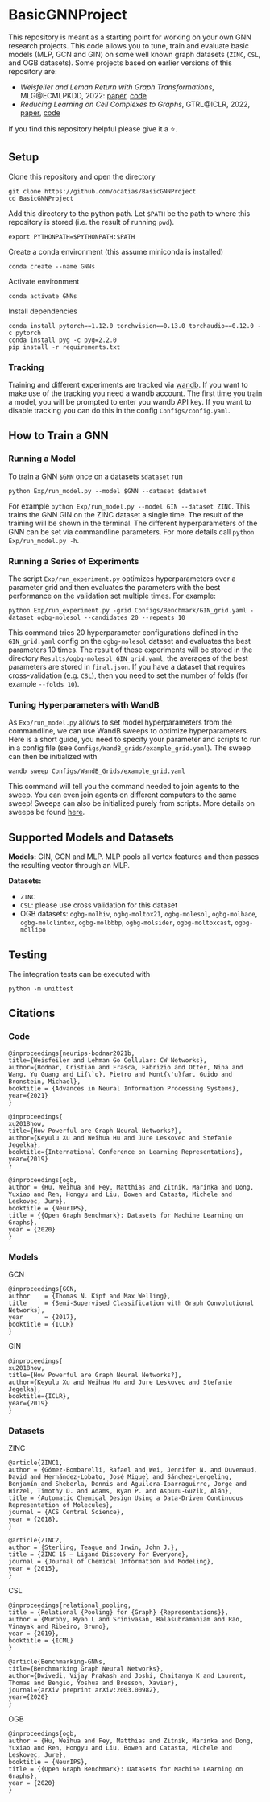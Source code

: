 # BasicGNNProject
This repository is meant as a starting point for working on your own GNN research projects. This code allows you to tune, train and evaluate basic models (MLP, GCN and GIN) on some well known graph datasets (`ZINC`, `CSL`, and OGB datasets). Some projects based on earlier versions of this repository are: 
- _Weisfeiler and Leman Return with Graph Transformations_, MLG@ECMLPKDD, 2022: [paper](https://openreview.net/pdf?id=Oq5mzL-3SUV), [code](https://github.com/ocatias/WL_Return)
- _Reducing Learning on Cell Complexes to Graphs_, GTRL@ICLR, 2022, [paper](https://openreview.net/pdf?id=HKUxAE-J6lq), [code](https://github.com/ocatias/CellComplexesToGraphs)

If you find this repository helpful please give it a :star:.

## Setup
Clone this repository and open the directory
```
git clone https://github.com/ocatias/BasicGNNProject
cd BasicGNNProject
```

Add this directory to the python path. Let `$PATH` be the path to where this repository is stored (i.e. the result of running `pwd`).
```
export PYTHONPATH=$PYTHONPATH:$PATH
```

Create a conda environment (this assume miniconda is installed)
```
conda create --name GNNs
```

Activate environment
```
conda activate GNNs
```

Install dependencies
```
conda install pytorch==1.12.0 torchvision==0.13.0 torchaudio==0.12.0 -c pytorch
conda install pyg -c pyg=2.2.0
pip install -r requirements.txt
```

### Tracking
Training and different experiments are tracked via [wandb](https://wandb.ai/). If you want to make use of the tracking you need a wandb account. The first time you train a model, you will be prompted to enter you wandb API key. If you want to disable tracking you can do this in the config `Configs/config.yaml`.


## How to Train a GNN

### Running a Model

To train a GNN `$GNN` once on a datasets `$dataset` run
```
python Exp/run_model.py --model $GNN --dataset $dataset
```

For example `python Exp/run_model.py --model GIN --dataset ZINC`. This trains the GNN GIN on the ZINC dataset a single time. The result of the training will be shown in the terminal. The different hyperparameters of the GNN can be set via commandline parameters. For more details call `python Exp/run_model.py -h`.

### Running a Series of Experiments

The script `Exp/run_experiment.py` optimizes hyperparameters over a parameter grid and then evaluates the parameters with the best performance on the validation set multiple times. For example:
```
python Exp/run_experiment.py -grid Configs/Benchmark/GIN_grid.yaml -dataset ogbg-molesol --candidates 20 --repeats 10 
```
This command tries 20 hyperparameter configurations defined in the `GIN_grid.yaml` config on the `ogbg-molesol` dataset and evaluates the best parameters 10 times. The result of these experiments will be stored in the directory `Results/ogbg-molesol_GIN_grid.yaml`, the averages of the best parameters are stored in `final.json`. If you have a dataset that requires cross-validation (e.g. `CSL`), then you need to set the number of folds (for example `--folds 10`).

### Tuning Hyperparameters with WandB

As `Exp/run_model.py` allows to set model hyperparameters from the commandline, we can use WandB sweeps to optimize hyperparameters.  Here is a short guide, you need to specify your parameter and scripts to run in a config file (see `Configs/WandB_grids/example_grid.yaml`). The sweep can then be initialized with
```
wandb sweep Configs/WandB_Grids/example_grid.yaml
```
This command will tell you the command needed to join agents to the sweep. You can even join agents on different computers to the same sweep! Sweeps can also be initialized purely from scripts. More details on sweeps be found [here](https://wandb.ai/site/sweeps).

## Supported Models and Datasets

**Models:** GIN, GCN and MLP. MLP pools all vertex features and then passes the resulting vector through an MLP.

**Datasets:**
- `ZINC` 
- `CSL`: please use cross validation for this dataset
- OGB datasets: `ogbg-molhiv`, `ogbg-moltox21`, `ogbg-molesol`, `ogbg-molbace`, `ogbg-molclintox`, `ogbg-molbbbp`, `ogbg-molsider`, `ogbg-moltoxcast`, `ogbg-mollipo`

## Testing

The integration tests can be executed with
```
python -m unittest
```

## Citations

### Code
```
@inproceedings{neurips-bodnar2021b,
title={Weisfeiler and Lehman Go Cellular: CW Networks},
author={Bodnar, Cristian and Frasca, Fabrizio and Otter, Nina and Wang, Yu Guang and Li{\`o}, Pietro and Mont{\'u}far, Guido and Bronstein, Michael},
booktitle = {Advances in Neural Information Processing Systems},
year={2021}
}
```

```
@inproceedings{
xu2018how,
title={How Powerful are Graph Neural Networks?},
author={Keyulu Xu and Weihua Hu and Jure Leskovec and Stefanie Jegelka},
booktitle={International Conference on Learning Representations},
year={2019}
}
```

```
@inproceedings{ogb,
author = {Hu, Weihua and Fey, Matthias and Zitnik, Marinka and Dong, Yuxiao and Ren, Hongyu and Liu, Bowen and Catasta, Michele and Leskovec, Jure},
booktitle = {NeurIPS},
title = {{Open Graph Benchmark}: Datasets for Machine Learning on Graphs},
year = {2020}
}
```

### Models
GCN
```
@inproceedings{GCN,
author    = {Thomas N. Kipf and Max Welling},
title     = {Semi-Supervised Classification with Graph Convolutional Networks},
year      = {2017},
booktitle = {ICLR}
}
```

GIN
```
@inproceedings{
xu2018how,
title={How Powerful are Graph Neural Networks?},
author={Keyulu Xu and Weihua Hu and Jure Leskovec and Stefanie Jegelka},
booktitle={ICLR},
year={2019}
}
```

### Datasets
ZINC
```
@article{ZINC1,
author = {Gómez-Bombarelli, Rafael and Wei, Jennifer N. and Duvenaud, David and Hernández-Lobato, José Miguel and Sánchez-Lengeling, Benjamín and Sheberla, Dennis and Aguilera-Iparraguirre, Jorge and Hirzel, Timothy D. and Adams, Ryan P. and Aspuru-Guzik, Alán},
title = {Automatic Chemical Design Using a Data-Driven Continuous Representation of Molecules},
journal = {ACS Central Science},
year = {2018},
}
```

```
@article{ZINC2,
author = {Sterling, Teague and Irwin, John J.},
title = {ZINC 15 – Ligand Discovery for Everyone},
journal = {Journal of Chemical Information and Modeling},
year = {2015},
}
```

CSL
```
@inproceedings{relational_pooling,
title = {Relational {Pooling} for {Graph} {Representations}},
author = {Murphy, Ryan L and Srinivasan, Balasubramaniam and Rao, Vinayak and Ribeiro, Bruno},
year = {2019},
booktitle = {ICML}
}
```

```
@article{Benchmarking-GNNs,
title={Benchmarking Graph Neural Networks},
author={Dwivedi, Vijay Prakash and Joshi, Chaitanya K and Laurent, Thomas and Bengio, Yoshua and Bresson, Xavier},
journal={arXiv preprint arXiv:2003.00982},
year={2020}
}
```

OGB
```
@inproceedings{ogb,
author = {Hu, Weihua and Fey, Matthias and Zitnik, Marinka and Dong, Yuxiao and Ren, Hongyu and Liu, Bowen and Catasta, Michele and Leskovec, Jure},
booktitle = {NeurIPS},
title = {{Open Graph Benchmark}: Datasets for Machine Learning on Graphs},
year = {2020}
}
```

